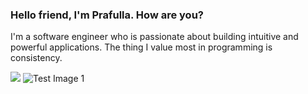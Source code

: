 ### Hello friend, I'm Prafulla. How are you?

I'm a software engineer who is passionate about building intuitive and powerful applications. The thing I value most in programming is consistency. 

![](https://komarev.com/ghpvc/?username=prafulla)
![Test Image 1](https://wallpapercave.com/wp/wp1828920.jpg)
<!-- ![Mine GitHub stats](https://github-readme-stats.vercel.app/api?username=shyam1234&show_icons=true&theme=radical) -->

